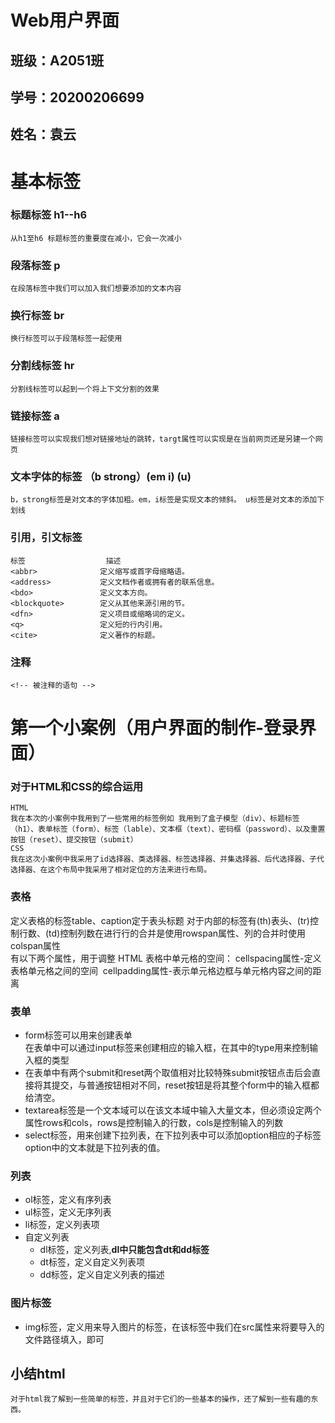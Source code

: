 # Web用户界面

## 班级：A2051班
## 学号：20200206699
## 姓名：袁云


# 基本标签

### 标题标签 h1--h6
    从h1至h6 标题标签的重要度在减小，它会一次减小

### 段落标签 p
    在段落标签中我们可以加入我们想要添加的文本内容

### 换行标签 br
    换行标签可以于段落标签一起使用

### 分割线标签 hr
    分割线标签可以起到一个将上下文分割的效果

### 链接标签 a
    链接标签可以实现我们想对链接地址的跳转，targt属性可以实现是在当前网页还是另建一个网页

### 文本字体的标签 （b strong）(em i) (u)
    b，strong标签是对文本的字体加粗。em，i标签是实现文本的倾斜。 u标签是对文本的添加下划线

### 引用，引文标签 
    标签	                描述
    <abbr>	            定义缩写或首字母缩略语。
    <address>	        定义文档作者或拥有者的联系信息。
    <bdo>	            定义文本方向。
    <blockquote>	    定义从其他来源引用的节。
    <dfn>	            定义项目或缩略词的定义。
    <q>	                定义短的行内引用。
    <cite>	            定义著作的标题。

### 注释
    <!-- 被注释的语句 -->

# 第一个小案例（用户界面的制作-登录界面）
### 对于HTML和CSS的综合运用
    HTML
    我在本次的小案例中我用到了一些常用的标签例如 我用到了盒子模型（div）、标题标签（h1）、表单标签（form）、标签（lable）、文本框（text）、密码框（password）、以及重置按钮（reset）、提交按钮（submit）
    CSS
    我在这次小案例中我采用了id选择器、类选择器、标签选择器、并集选择器、后代选择器、子代选择器、在这个布局中我采用了相对定位的方法来进行布局。
### 表格
定义表格的标签table、caption定于表头标题
对于内部的标签有(th)表头、(tr)控制行数、(td)控制列数在进行行的合并是使用rowspan属性、列的合并时使用colspan属性    
有以下两个属性，用于调整 HTML 表格中单元格的空间：
cellspacing属性-定义表格单元格之间的空间 
cellpadding属性-表示单元格边框与单元格内容之间的距离
### 表单
* form标签可以用来创建表单  
在表单中可以通过input标签来创建相应的输入框，在其中的type用来控制输入框的类型
* 在表单中有两个submit和reset两个取值相对比较特殊submit按钮点击后会直接将其提交，与普通按钮相对不同，reset按钮是将其整个form中的输入框都给清空。
* textarea标签是一个文本域可以在该文本域中输入大量文本，但必须设定两个属性rows和cols，rows是控制输入的行数，cols是控制输入的列数
* select标签，用来创建下拉列表，在下拉列表中可以添加option相应的子标签option中的文本就是下拉列表的值。

### 列表
* ol标签，定义有序列表
* ul标签，定义无序列表
* li标签，定义列表项
* 自定义列表    
    * dl标签，定义列表,**dl中只能包含dt和dd标签**
    * dt标签，定义自定义列表项
    * dd标签，定义自定义列表的描述
### 图片标签
* img标签，定义用来导入图片的标签，在该标签中我们在src属性来将要导入的文件路径填入，即可
## 小结html    
    对于html我了解到一些简单的标签，并且对于它们的一些基本的操作，还了解到一些有趣的东西。